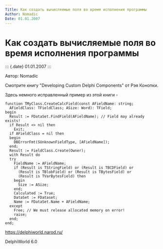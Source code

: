 ```yaml
---
Title: Как создать вычисляемые поля во время исполнения программы
Author: Nomadic
Date: 01.01.2007
---
```



Как создать вычисляемые поля во время исполнения программы
==========================================================

::: {.date}
01.01.2007
:::

Автор: Nomadic

Смотрите книгу \"Developing Custom Delphi Components\" от Рэя Конопки.

Здесь немного исправленный пример из этой книги -

    function TMyClass.CreateCalcField(const AFieldName: string;
      AFieldClass: TFieldClass; ASize: Word): TField;
    begin
      Result := FDataSet.FindField(AFieldName); // Field may already exists!
      if Result <> nil then
        Exit;
      if AFieldClass = nil then
      begin
        DBErrorFmt(SUnknownFieldType, [AFieldName]);
      end;
      Result := FieldClass.Create(Owner);
      with Result do
      try
        FieldName := AFieldName;
        if (Result is TStringField) or (Result is TBCDField) or
          (Result is TBlobField) or (Result is TBytesField) or
          (Result is TVarBytesField) then
        begin
          Size := ASize;
        end;
        Calculated := True;
        DataSet := FDataset;
        Name := FDataSet.Name + AFieldName;
      except
        Free; // We must release allocated memory on error!
        raise;
      end;
    end;

<https://delphiworld.narod.ru/>

DelphiWorld 6.0
